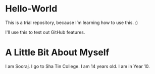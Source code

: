 # Hello-World
  This is a trial repository, because I’m learning how to use this. :)
  
  I'll use this to test out GitHub features. 
# A Little Bit About Myself
  I am Sooraj. I go to Sha Tin College. I am 14 years old. I am in Year 10.
